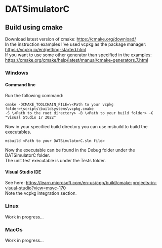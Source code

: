 # DATSimulatorC

## Build using cmake

Download latest version of cmake: https://cmake.org/download/<br />
In the instruction examples I've used vcpkg as the package manager: https://vcpkg.io/en/getting-started.html<br />
If you want to use some other generator than specified in the examples: https://cmake.org/cmake/help/latest/manual/cmake-generators.7.html

### Windows

#### Command line
Run the following command:<br />
```
cmake -DCMAKE_TOOLCHAIN_FILE=\<Path to your vcpkg folder>\scripts\buildsystems\vcpkg.cmake 
-S \<Path to the root directory> -B \<Path to your build folder> -G "Visual Studio 17 2022"
```
Now in your specified build directory you can use msbuild to build the executables.<br />
```
msbuild <Path to your DATSimulatorC.sln file>
```

Now the executable can be found in the Debug folder under the DATSimulatorC folder.<br />
The unit test executable is under the Tests folder.

#### Visual Studio IDE
See here: https://learn.microsoft.com/en-us/cpp/build/cmake-projects-in-visual-studio?view=msvc-170<br />
Note the vcpkg integration section.

### Linux
Work in progress...<br />

### MacOs
Work in progress...<br />

